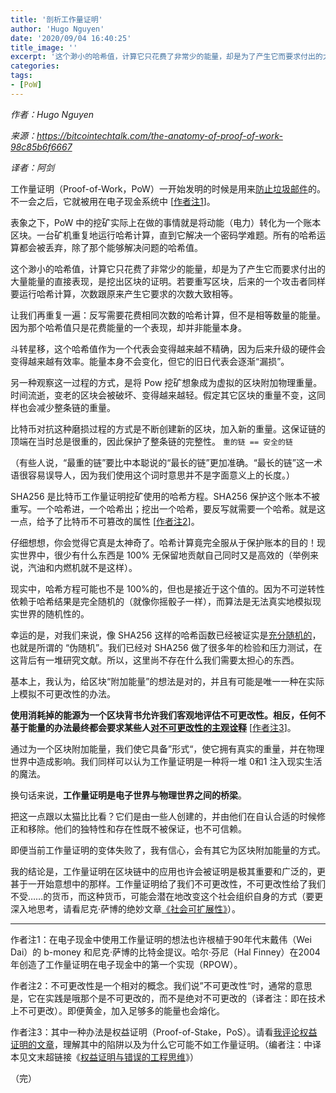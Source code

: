 ```yaml
---
title: '剖析工作量证明'
author: 'Hugo Nguyen'
date: '2020/09/04 16:40:25'
title_image: ''
excerpt: '这个渺小的哈希值，计算它只花费了非常少的能量，却是为了产生它而要求付出的大量能量的直接表现'
categories:
tags:
- [PoW]
---
```


*作者：Hugo Nguyen*

*来源：<https://bitcointechtalk.com/the-anatomy-of-proof-of-work-98c85b6f6667>*

*译者：阿剑*


工作量证明（Proof-of-Work，PoW）一开始发明的时候是用来[防止垃圾邮件](https://en.m.wikipedia.org/wiki/Proof-of-work_system)的。不一会之后，它就被用在电子现金系统中 [[作者注1](#zhu1)]。

表象之下，PoW 中的挖矿实际上在做的事情就是将动能（电力）转化为一个账本区块。一台矿机重复地运行哈希计算，直到它解决一个密码学难题。所有的哈希运算都会被丢弃，除了那个能够解决问题的哈希值。

这个渺小的哈希值，计算它只花费了非常少的能量，却是为了产生它而要求付出的大量能量的直接表现，是挖出区块的证明。若要重写区块，后来的一个攻击者同样要运行哈希计算，次数跟原来产生它要求的次数大致相等。

让我们再重复一遍：反写需要花费相同次数的哈希计算，但不是相等数量的能量。因为那个哈希值只是花费能量的一个表现，却并非能量本身。

斗转星移，这个哈希值作为一个代表会变得越来越不精确，因为后来升级的硬件会变得越来越有效率。能量本身不会变化，但它的旧日代表会逐渐“漏损”。

另一种观察这一过程的方式，是将 Pow 挖矿想象成为虚拟的区块附加物理重量。时间流逝，变老的区块会被破坏、变得越来越轻。假定其它区块的重量不变，这同样也会减少整条链的重量。

比特币对抗这种磨损过程的方式是不断创建新的区块，加入新的重量。这保证链的顶端在当时总是很重的，因此保护了整条链的完整性。 ` 重的链 == 安全的链 ` 

（有些人说，“最重的链”要比中本聪说的“最长的链”更加准确。“最长的链”这一术语很容易误导人，因为我们使用这个词时意思并不是字面意义上的长度。）

SHA256 是比特币工作量证明挖矿使用的哈希方程。SHA256 保护这个账本不被重写。一个哈希进，一个哈希出；挖出一个哈希，要反写就需要一个哈希。就是这一点，给予了比特币不可篡改的属性 [[作者注2](#zhu2)]。 

仔细想想，你会觉得它真是太神奇了。哈希计算竟完全服从于保护账本的目的！现实世界中，很少有什么东西是 100% 无保留地贡献自己同时又是高效的（举例来说，汽油和内燃机就不是这样）。

现实中，哈希方程可能也不是 100%的，但也是接近于这个值的。因为不可逆转性依赖于哈希结果是完全随机的（就像你摇骰子一样），而算法是无法真实地模拟现实世界的随机性的。

幸运的是，对我们来说，像 SHA256 这样的哈希函数已经被证实是[充分随机的](https://www.eecs.harvard.edu/~michaelm/postscripts/soda2008b.pdf)，也就是所谓的 “伪随机”。我们已经对 SHA256 做了很多年的检验和压力测试，在这背后有一堆研究文献。所以，这里尚不存在什么我们需要太担心的东西。

基本上，我认为，给区块“附加能量”的想法是对的，并且有可能是唯一一种在实际上模拟不可更改性的办法。

**使用消耗掉的能源为一个区块背书允许我们客观地评估不可更改性。相反，任何不基于能量的办法最终都会要求某些人[对不可更改性的主观诠释](https://twitter.com/hugohanoi/status/953346280134029312)** [[作者注3](#zhu3)]。

通过为一个区块附加能量，我们使它具备”形式“，使它拥有真实的重量，并在物理世界中造成影响。我们同样可以认为工作量证明是一种将一堆 0和1 注入现实生活的魔法。

换句话来说，**工作量证明是电子世界与物理世界之间的桥梁**。

把这一点跟以太猫比比看？它们是由一些人创建的，并由他们在自认合适的时候修正和移除。他们的独特性和存在性既不被保证，也不可信赖。

即便当前工作量证明的变体失败了，我有信心，会有其它为区块附加能量的方式。

我的结论是，工作量证明在区块链中的应用也许会被证明是极其重要和广泛的，更甚于一开始意想中的那样。工作量证明给了我们不可更改性，不可更改性给了我们不受……的货币，而这种货币，可能会潜在地改变这个社会组织自身的方式（要更深入地思考，请看尼克·萨博的绝妙文章[《社会可扩展性》](https://unenumerated.blogspot.com/2017/02/money-blockchains-and-social-scalability.html)）。

----

<p id="zhu1">作者注1：在电子现金中使用工作量证明的想法也许根植于90年代末戴伟（Wei Dai）的 b-money 和尼克·萨博的比特金提议。哈尔·芬尼（Hal Finney）在2004年创造了工作量证明在电子现金中的第一个实现（RPOW）。</p>

<p id="zhu2">作者注2：不可更改性是一个相对的概念。我们说”不可更改性“时，通常的意思是，它在实践是哦那个是不可更改的，而不是绝对不可更改的（译者注：即在技术上不可更改）。即便黄金，加入足够多的能量也会熔化。</p>

<p id="zhu3">作者注3：其中一种办法是权益证明（Proof-of-Stake，PoS）。请看<a href="https://medium.com/@hugonguyen/proof-of-stake-the-wrong-engineering-mindset-15e641ab65a2">我评论权益证明的文章</a>，理解其中的陷阱以及为什么它可能不如工作量证明。（编者注：中译本见文末超链接《<a href="https://ethfans.org/posts/proof-of-stake-the-wrong-engineering-mindset">权益证明与错误的工程思维</a>》）</p>

（完）
